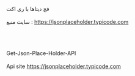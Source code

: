 فچ دیتاها با ری اکت
<br><br/> 
سایت منبع : https://jsonplaceholder.typicode.com 
<br><br/>  


<br><br/>
Get-Json-Place-Holder-API
<br><br/>
Api site  https://jsonplaceholder.typicode.com
